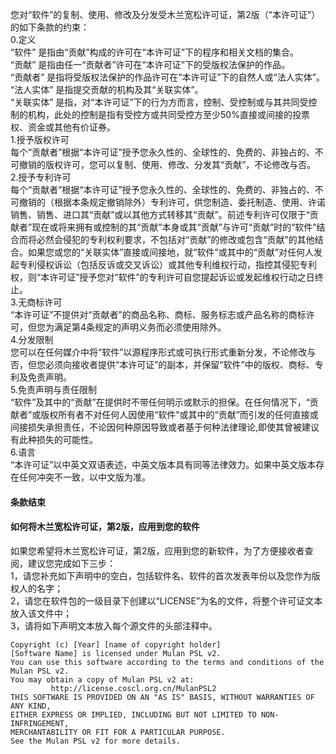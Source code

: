 您对“软件”的复制、使用、修改及分发受木兰宽松许可证，第2版（“本许可证”）的如下条款的约束：  
0.定义  
“软件” 是指由“贡献”构成的许可在“本许可证”下的程序和相关文档的集合。  
“贡献” 是指由任一“贡献者”许可在“本许可证”下的受版权法保护的作品。  
“贡献者” 是指将受版权法保护的作品许可在“本许可证”下的自然人或“法人实体”。  
“法人实体” 是指提交贡献的机构及其“关联实体”。  
“关联实体” 是指，对“本许可证”下的行为方而言，控制、受控制或与其共同受控制的机构，此处的控制是指有受控方或共同受控方至少50%直接或间接的投票权、资金或其他有价证券。  
1.授予版权许可  
每个“贡献者”根据“本许可证”授予您永久性的、全球性的、免费的、非独占的、不可撤销的版权许可，您可以复制、使用、修改、分发其“贡献”，不论修改与否。  
2.授予专利许可  
每个“贡献者”根据“本许可证”授予您永久性的、全球性的、免费的、非独占的、不可撤销的（根据本条规定撤销除外）专利许可，供您制造、委托制造、使用、许诺销售、销售、进口其“贡献”或以其他方式转移其“贡献”。前述专利许可仅限于“贡献者”现在或将来拥有或控制的其“贡献”本身或其“贡献”与许可“贡献”时的“软件”结合而将必然会侵犯的专利权利要求，不包括对“贡献”的修改或包含“贡献”的其他结合。如果您或您的“关联实体”直接或间接地，就“软件”或其中的“贡献”对任何人发起专利侵权诉讼（包括反诉或交叉诉讼）或其他专利维权行动，指控其侵犯专利权，则“本许可证”授予您对“软件”的专利许可自您提起诉讼或发起维权行动之日终止。  
3.无商标许可  
“本许可证”不提供对“贡献者”的商品名称、商标、服务标志或产品名称的商标许可，但您为满足第4条规定的声明义务而必须使用除外。  
4.分发限制  
您可以在任何媒介中将“软件”以源程序形式或可执行形式重新分发，不论修改与否，但您必须向接收者提供“本许可证”的副本，并保留“软件”中的版权、商标、专利及免责声明。  
5.免责声明与责任限制  
“软件”及其中的“贡献”在提供时不带任何明示或默示的担保。在任何情况下，“贡献者”或版权所有者不对任何人因使用“软件”或其中的“贡献”而引发的任何直接或间接损失承担责任，不论因何种原因导致或者基于何种法律理论,即使其曾被建议有此种损失的可能性。  
6.语言  
“本许可证”以中英文双语表述，中英文版本具有同等法律效力。如果中英文版本存在任何冲突不一致，以中文版为准。  
#### 条款结束  
#### 如何将木兰宽松许可证，第2版，应用到您的软件  
如果您希望将木兰宽松许可证，第2版，应用到您的新软件，为了方便接收者查阅，建议您完成如下三步：  
1，请您补充如下声明中的空白，包括软件名、软件的首次发表年份以及您作为版权人的名字；  
2，请您在软件包的一级目录下创建以“LICENSE”为名的文件，将整个许可证文本放入该文件中；  
3，请将如下声明文本放入每个源文件的头部注释中。  
```
Copyright (c) [Year] [name of copyright holder]  
[Software Name] is licensed under Mulan PSL v2.  
You can use this software according to the terms and conditions of the Mulan PSL v2.  
You may obtain a copy of Mulan PSL v2 at:  
         http://license.coscl.org.cn/MulanPSL2  
THIS SOFTWARE IS PROVIDED ON AN "AS IS" BASIS, WITHOUT WARRANTIES OF ANY KIND,  
EITHER EXPRESS OR IMPLIED, INCLUDING BUT NOT LIMITED TO NON-INFRINGEMENT,  
MERCHANTABILITY OR FIT FOR A PARTICULAR PURPOSE.  
See the Mulan PSL v2 for more details.
```